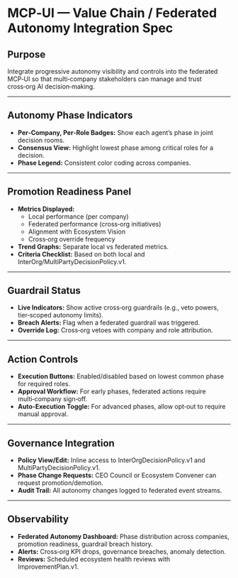 # MCP‑UI — Value Chain / Federated Autonomy Integration Spec

## Purpose
Integrate progressive autonomy visibility and controls into the federated MCP‑UI so that multi‑company stakeholders can manage and trust cross‑org AI decision‑making.

---

## Autonomy Phase Indicators
- **Per‑Company, Per‑Role Badges:** Show each agent’s phase in joint decision rooms.
- **Consensus View:** Highlight lowest phase among critical roles for a decision.
- **Phase Legend:** Consistent color coding across companies.

---

## Promotion Readiness Panel
- **Metrics Displayed:**
  - Local performance (per company)
  - Federated performance (cross‑org initiatives)
  - Alignment with Ecosystem Vision
  - Cross‑org override frequency
- **Trend Graphs:** Separate local vs federated metrics.
- **Criteria Checklist:** Based on both local and InterOrg/MultiPartyDecisionPolicy.v1.

---

## Guardrail Status
- **Live Indicators:** Show active cross‑org guardrails (e.g., veto powers, tier‑scoped autonomy limits).
- **Breach Alerts:** Flag when a federated guardrail was triggered.
- **Override Log:** Cross‑org vetoes with company and role attribution.

---

## Action Controls
- **Execution Buttons:** Enabled/disabled based on lowest common phase for required roles.
- **Approval Workflow:** For early phases, federated actions require multi‑company sign‑off.
- **Auto‑Execution Toggle:** For advanced phases, allow opt‑out to require manual approval.

---

## Governance Integration
- **Policy View/Edit:** Inline access to InterOrgDecisionPolicy.v1 and MultiPartyDecisionPolicy.v1.
- **Phase Change Requests:** CEO Council or Ecosystem Convener can request promotion/demotion.
- **Audit Trail:** All autonomy changes logged to federated event streams.

---

## Observability
- **Federated Autonomy Dashboard:** Phase distribution across companies, promotion readiness, guardrail breach history.
- **Alerts:** Cross‑org KPI drops, governance breaches, anomaly detection.
- **Reviews:** Scheduled ecosystem health reviews with ImprovementPlan.v1.